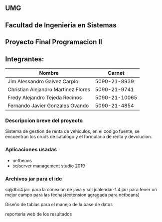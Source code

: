 ## UMG 
## Facultad de Ingenieria en Sistemas
## Proyecto Final Programacion II

## Integrantes:

| Nombre                              | Carnet        |
|-------------------------------------|---------------|
| Jim Alessandro Galvez Carpio        | 5090-21-8939  |
| Christian Alejandro Martinez Flores | 5090-21-9741  |
| Fredy Alejandro Tejeda Recinos      | 5090-21-10065 |
| Fernando Javier Gonzales Ovando     | 5090-21-4854  |

### Descripcion breve del proyecto

Sistema de gestion de renta de vehiculos, en el codigo fuente, se encuentran
los cruds de catalogo y el formulario de renta y devolucion.


### Aplicaciones usadas

- netbeans
- sqlserver management studio 2019


### Archivos jar para el ide
sqljdbc4.jar: para la conexion de java y sql
jcalendar-1.4.jar: para tener un mejor campo para las fechas(extension agragada para netbeans)
	

Diseño de tablas para el manejo de la base de datos

reporteria web de los resultados